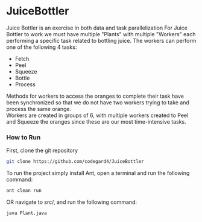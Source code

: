 # JuiceBottler

Juice Bottler is an exercise in both data and task parallelization
For Juice Bottler to work we must have multiple "Plants" with multiple "Workers" each performing a specific task related to bottling juice.
The workers can perform one of the following 4 tasks:
- Fetch
- Peel
- Squeeze
- Bottle
- Process

Methods for workers to access the oranges to complete their task have been synchronized so that we do not have two workers trying to take and process the same orange.  
Workers are created in groups of 6, with multiple workers created to Peel and Squeeze the oranges since these are our most time-intensive tasks.  

### How to Run

First, clone the git repository  
``` bash
git clone https://github.com/codegard4/JuiceBottler
```

To run the project simply install Ant, open a terminal and run the following command:  
``` bash
ant clean run 
```
  
OR navigate to src/, and run the following command:  
``` bash
java Plant.java
```  

